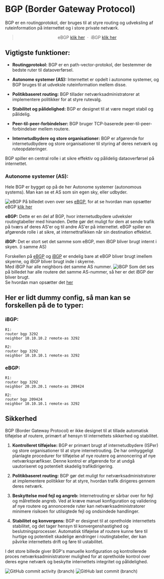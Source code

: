 
# BGP (Border Gateway Protocol) 
BGP er en routingprotokol, der bruges til at styre routing og udveksling af ruteinformation på internettet og i store private netværk.

<center>

> eBGP [klik her](/Routing%20Protocols/EGP/BGP/EBGP.md) &nbsp;&middot;&nbsp;
> iBGP [klik her](/Routing%20Protocols/EGP/BGP/IBGP.md) &nbsp;
> 
</center>

## Vigtigste funktioner:

- **Routingprotokol:** BGP er en path-vector-protokol, der bestemmer de bedste ruter til dataoverførsel.

- **Autonome systemer (AS):** Internettet er opdelt i autonome systemer, og BGP bruges til at udveksle ruteinformation mellem disse.

- **Politikbaseret routing:** BGP tillader netværksadministratorer at implementere politikker for at styre rutevalg.

- **Stabilitet og pålidelighed:** BGP er designet til at være meget stabil og pålidelig.

- **Peer-til-peer-forbindelser:** BGP bruger TCP-baserede peer-til-peer-forbindelser mellem routere.

- **Internetudbydere og store organisationer:** BGP er afgørende for internetudbydere og store organisationer til styring af deres netværk og ruteopdateringer.

BGP spiller en central rolle i at sikre effektiv og pålidelig dataoverførsel på internettet.


### Autonome systemer (AS):

Hele BGP er bygget op på de her Autonome systemer (autonomous systems).
Man kan se et AS som sin egen sky, eller udbyder.


![eBGP](/Vedhæftet/AS%201.png)
På billedet oven over ses [eBGP](/Routing%20Protocols/EGP/BGP/EBGP.md), for at se hvordan man opsætter eBGP [klik her](EBGP.md#basic-opsætning)<br>


**eBGP:** Dette er en del af BGP, hvor internetudbydere udveksler routingtabeller med hinanden. Dette gør det muligt for dem at sende trafik på tværs af deres AS'er og til andre AS'er på internettet. eBGP spiller en afgørende rolle i at sikre, at internettrafikken når sin destination effektivt.

**iBGP:** Det er stort set det samme som eBGP, men iBGP bliver brugt internt i skyen. (i samme AS)<br>




Forskellen på [eBGP](/Routing%20Protocols/EGP/BGP/EBGP.md) og [iBGP](/Routing%20Protocols/EGP/BGP/IBGP.md) er endelig bare at eBGP bliver brugt imellem skyerne, og iBGP bliver brugt inde i skyerne.<br>
Med iBGP har alle neighbors det samme AS nummer. 
![iBGP](/Vedhæftet/IBGP.png)
Som det ses på billedet har alle routere det samme AS-nummer, så her er det iBGP der bliver brugt. <br>Se hvordan man opsætter det [her](IBGP.md#basic-opsætning)
## Her er lidt dummy config, så man kan se forskellen på de to typer:

### iBGP:
```
R1:
router bgp 3292
neighbor 10.10.10.2 remote-as 3292
```
  ```
R2:
router bgp 3292
neighbor 10.10.10.1 remote-as 3292
```
### eBGP:
```
R1:
router bgp 3292
neighbor 20.20.20.1 remote-as 209424
```
  ```
R2:
router bgp 209424
neighbor 10.10.10.1 remote-as 3292
```
  

 ## Sikkerhed 
BGP (Border Gateway Protocol) er ikke designet til at tillade automatisk tilføjelse af routere, primært af hensyn til internettets sikkerhed og stabilitet.

1. **Kontrolleret tilføjelse:** BGP er primært brugt af internetudbydere (ISPer) og store organisationer til at styre internetrouting. De har omhyggeligt planlagte procedurer for tilføjelse af nye routere og annoncering af nye netværkspræfikser. Denne kontrol er afgørende for at undgå uautoriseret og potentielt skadelig trafikdirigering.

2. **Politikbaseret routing:** BGP gør det muligt for netværksadministratorer at implementere politikker for at styre, hvordan trafik dirigeres gennem deres netværk. 

3. **Beskyttelse mod fejl og angreb:** Internetrouting er sårbar over for fejl og målrettede angreb. Ved at kræve manuel konfiguration og validering af nye routere og annoncerede ruter kan netværksadministratorer minimere risikoen for utilsigtede fejl og ondsindede handlinger.

4. **Stabilitet og konvergens:** BGP er designet til at opretholde internettets stabilitet, og det tager hensyn til konvergenshastighed og beslutningsprocesser. Automatisk tilføjelse af routere kunne føre til hurtige og potentielt skadelige ændringer i routingtabeller, der kan påvirke internettets drift og føre til ustabilitet.

I det store billede giver BGP's manuelle konfiguration og kontrollerede proces netværksadministratorer mulighed for at opretholde kontrol over deres egne netværk og beskytte internettets integritet og pålidelighed. 
 
  ![GitHub commit activity (branch)](https://img.shields.io/github/commit-activity/t/dendanskemine/dokumentation?logo=github&color=susscess) ![GitHub last commit (branch)](https://img.shields.io/github/last-commit/dendanskemine/dokumentation/main)
